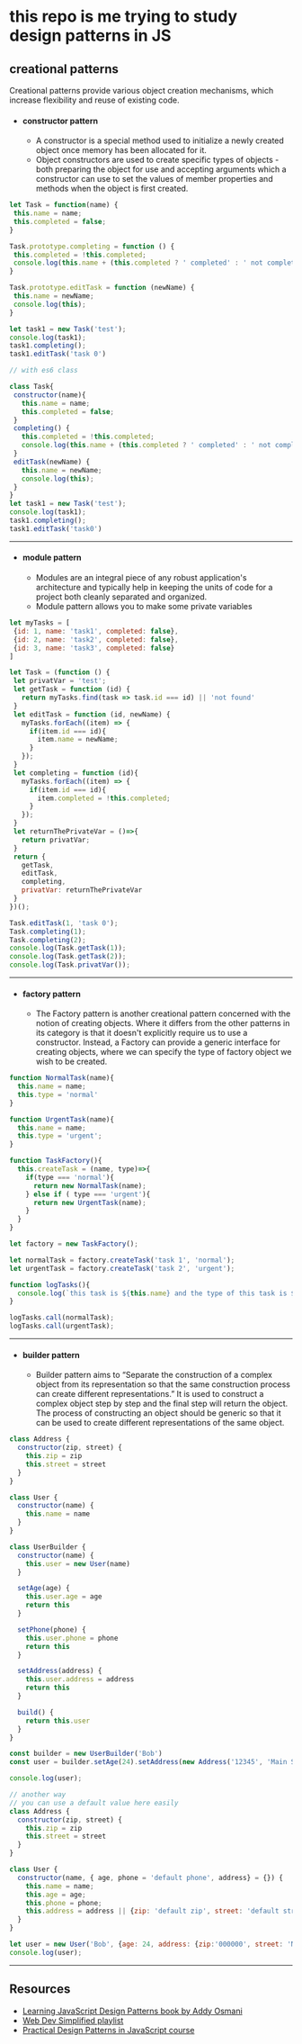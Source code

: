 # this repo is me trying to study design patterns in JS

## creational patterns
Creational patterns provide various object creation mechanisms, which increase flexibility and reuse of existing code.


* #### constructor pattern
  * A constructor is a special method used to initialize a newly created object once memory has been allocated for it.
  * Object constructors are used to create specific types of objects - both preparing the object for use and accepting arguments which a constructor can use to set the values of member properties and methods when the object is first created.

``` js
let Task = function(name) {
 this.name = name;
 this.completed = false;
}

Task.prototype.completing = function () {
 this.completed = !this.completed;
 console.log(this.name + (this.completed ? ' completed' : ' not completed') );
}

Task.prototype.editTask = function (newName) {
 this.name = newName;
 console.log(this);
}

let task1 = new Task('test');
console.log(task1);
task1.completing();
task1.editTask('task 0')

// with es6 class

class Task{
 constructor(name){
   this.name = name;
   this.completed = false;
 }
 completing() {
   this.completed = !this.completed;
   console.log(this.name + (this.completed ? ' completed' : ' not completed') );
 }
 editTask(newName) {
   this.name = newName;
   console.log(this);
 }
}
let task1 = new Task('test');
console.log(task1);
task1.completing();
task1.editTask('task0')
```
---
* #### module pattern
  * Modules are an integral piece of any robust application's architecture and typically help in keeping the units of code for a project both cleanly separated and organized.
  * Module pattern allows you to make some private variables

``` js
let myTasks = [
 {id: 1, name: 'task1', completed: false},
 {id: 2, name: 'task2', completed: false},
 {id: 3, name: 'task3', completed: false}
]

let Task = (function () {
 let privatVar = 'test';
 let getTask = function (id) {
   return myTasks.find(task => task.id === id) || 'not found'
 }
 let editTask = function (id, newName) {
   myTasks.forEach((item) => {
     if(item.id === id){
       item.name = newName;
     }
   });
 }
 let completing = function (id){
   myTasks.forEach((item) => {
     if(item.id === id){
       item.completed = !this.completed;
     }
   });
 }
 let returnThePrivateVar = ()=>{
   return privatVar;
 }
 return {
   getTask,
   editTask,
   completing,
   privatVar: returnThePrivateVar
 }
})();

Task.editTask(1, 'task 0');
Task.completing(1);
Task.completing(2);
console.log(Task.getTask(1));
console.log(Task.getTask(2));
console.log(Task.privatVar());
```
---
* #### factory pattern
  * The Factory pattern is another creational pattern concerned with the notion of creating objects. Where it differs from the other patterns in its category is that it doesn't explicitly require us to use a constructor. Instead, a Factory can provide a generic interface for creating objects, where we can specify the type of factory object we wish to be created.

```js
function NormalTask(name){
  this.name = name;
  this.type = 'normal'
}

function UrgentTask(name){
  this.name = name;
  this.type = 'urgent';
}

function TaskFactory(){
  this.createTask = (name, type)=>{
    if(type === 'normal'){
      return new NormalTask(name);
    } else if ( type === 'urgent'){
      return new UrgentTask(name);
    }
  }
}

let factory = new TaskFactory();

let normalTask = factory.createTask('task 1', 'normal');
let urgentTask = factory.createTask('task 2', 'urgent');

function logTasks(){
  console.log(`this task is ${this.name} and the type of this task is ${this.type}`);
}

logTasks.call(normalTask);
logTasks.call(urgentTask);
```

---
* #### builder pattern
  * Builder pattern aims to “Separate the construction of a complex object from its representation so that the same construction process can create different representations.” It is used to construct a complex object step by step and the final step will return the object. The process of constructing an object should be generic so that it can be used to create different representations of the same object.


```js
class Address {
  constructor(zip, street) {
    this.zip = zip
    this.street = street
  }
}

class User {
  constructor(name) {
    this.name = name
  }
}

class UserBuilder {
  constructor(name) {
    this.user = new User(name)
  }

  setAge(age) {
    this.user.age = age
    return this
  }

  setPhone(phone) {
    this.user.phone = phone
    return this
  }

  setAddress(address) {
    this.user.address = address
    return this
  }

  build() {
    return this.user
  }
}

const builder = new UserBuilder('Bob')
const user = builder.setAge(24).setAddress(new Address('12345', 'Main St.')).build()

console.log(user);

// another way
// you can use a default value here easily
class Address {
  constructor(zip, street) {
    this.zip = zip
    this.street = street
  }
}

class User {
  constructor(name, { age, phone = 'default phone', address} = {}) {
    this.name = name;
    this.age = age;
    this.phone = phone;
    this.address = address || {zip: 'default zip', street: 'default stret' };
  }
}

let user = new User('Bob', {age: 24, address: {zip:'000000', street: 'Main st.'}})
console.log(user);

```
---
## Resources

* [Learning JavaScript Design Patterns book by Addy Osmani](https://addyosmani.com/resources/essentialjsdesignpatterns/book/)
* [Web Dev Simplified playlist](https://www.youtube.com/playlist?list=PLZlA0Gpn_vH_CthENcPCM0Dww6a5XYC7f)
* [Practical Design Patterns in JavaScript course](https://app.pluralsight.com/library/courses/javascript-practical-design-patterns)
